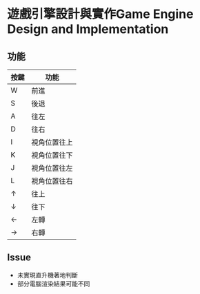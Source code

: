 
# 遊戲引擎設計與實作Game Engine Design and Implementation

## 功能

| 按鍵 | 功能 |
| -- | -- |
| W | 前進 |
| S | 後退 |
| A | 往左 |
| D | 往右 |
| I | 視角位置往上 |
| K | 視角位置往下 |
| J | 視角位置往左 |
| L | 視角位置往右 |
| $\uparrow$ | 往上 |
| $\downarrow$ | 往下 |
| $\leftarrow$ | 左轉 |
| $\rightarrow$ | 右轉 |

## Issue
* 未實現直升機著地判斷
* 部分電腦渲染結果可能不同
